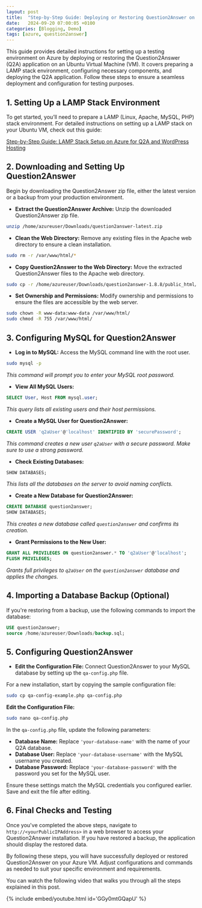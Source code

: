 ```yaml
---
layout: post
title:  "Step-by-Step Guide: Deploying or Restoring Question2Answer on Azure VM"
date:   2024-09-20 07:00:05 +0100
categories: [Blogging, Demo]
tags: [azure, question2answer] 
---
```


This guide provides detailed instructions for setting up a testing environment on Azure by deploying or restoring the Question2Answer (Q2A) application on an Ubuntu Virtual Machine (VM). It covers preparing a LAMP stack environment, configuring necessary components, and deploying the Q2A application. Follow these steps to ensure a seamless deployment and configuration for testing purposes.

## 1. Setting Up a LAMP Stack Environment

To get started, you’ll need to prepare a LAMP (Linux, Apache, MySQL, PHP) stack environment. For detailed instructions on setting up a LAMP stack on your Ubuntu VM, check out this guide:

[Step-by-Step Guide: LAMP Stack Setup on Azure for Q2A and WordPress Hosting](https://rehababotalep.github.io/posts/setup-lamp-stack/)

## 2. Downloading and Setting Up Question2Answer

Begin by downloading the Question2Answer zip file, either the latest version or a backup from your production environment.

- **Extract the Question2Answer Archive:** Unzip the downloaded Question2Answer zip file.

```bash
unzip /home/azureuser/Downloads/question2answer-latest.zip
```

- **Clean the Web Directory:** Remove any existing files in the Apache web directory to ensure a clean installation.

```bash
sudo rm -r /var/www/html/*
```

- **Copy Question2Answer to the Web Directory:** Move the extracted Question2Answer files to the Apache web directory.

```bash
sudo cp -r /home/azureuser/Downloads/question2answer-1.8.8/public_html/. /var/www/html
```

- **Set Ownership and Permissions:** Modify ownership and permissions to ensure the files are accessible by the web server.

```bash
sudo chown -R www-data:www-data /var/www/html/
sudo chmod -R 755 /var/www/html/
```

## 3. Configuring MySQL for Question2Answer

- **Log in to MySQL:** Access the MySQL command line with the root user.

```bash
sudo mysql -p
```
*This command will prompt you to enter your MySQL root password.*

- **View All MySQL Users:**

```sql
SELECT User, Host FROM mysql.user;
```
*This query lists all existing users and their host permissions.*

- **Create a MySQL User for Question2Answer:**

```sql
CREATE USER 'q2aUser'@'localhost' IDENTIFIED BY 'securePassword';
```
*This command creates a new user `q2aUser` with a secure password. Make sure to use a strong password.*

- **Check Existing Databases:**

```sql
SHOW DATABASES;
```
*This lists all the databases on the server to avoid naming conflicts.*

- **Create a New Database for Question2Answer:**

```sql
CREATE DATABASE question2answer;
SHOW DATABASES;
```
*This creates a new database called `question2answer` and confirms its creation.*

- **Grant Permissions to the New User:**

```sql
GRANT ALL PRIVILEGES ON question2answer.* TO 'q2aUser'@'localhost';
FLUSH PRIVILEGES;
```
*Grants full privileges to `q2aUser` on the `question2answer` database and applies the changes.*

## 4. Importing a Database Backup (Optional)

If you're restoring from a backup, use the following commands to import the database:

```sql
USE question2answer;
source /home/azureuser/Downloads/backup.sql;
```

## 5. Configuring Question2Answer

- **Edit the Configuration File:** Connect Question2Answer to your MySQL database by setting up the `qa-config.php` file.

For a new installation, start by copying the sample configuration file:

```bash
sudo cp qa-config-example.php qa-config.php
```

**Edit the Configuration File:**

```bash
sudo nano qa-config.php
```

In the `qa-config.php` file, update the following parameters:

- **Database Name:** Replace `'your-database-name'` with the name of your Q2A database.
- **Database User:** Replace `'your-database-username'` with the MySQL username you created.
- **Database Password:** Replace `'your-database-password'` with the password you set for the MySQL user.

Ensure these settings match the MySQL credentials you configured earlier. Save and exit the file after editing.

## 6. Final Checks and Testing

Once you've completed the above steps, navigate to `http://<yourPublicIPAddress>` in a web browser to access your Question2Answer installation. If you have restored a backup, the application should display the restored data.

By following these steps, you will have successfully deployed or restored Question2Answer on your Azure VM. Adjust configurations and commands as needed to suit your specific environment and requirements.

You can watch the following video that walks you through all the steps explained in this post.

{% include embed/youtube.html id='GGy0mtGQapU' %}
